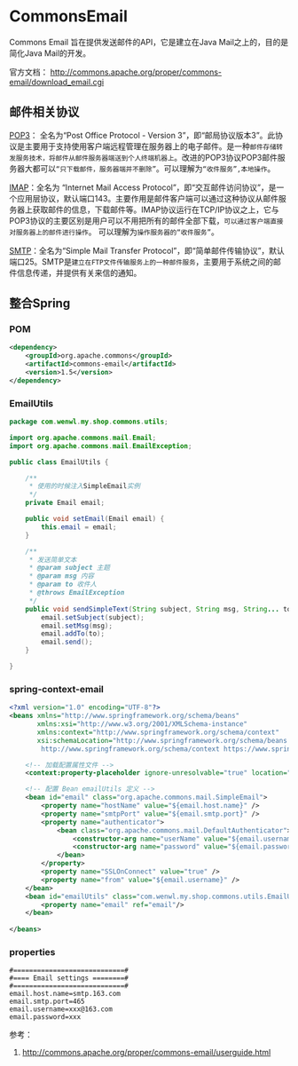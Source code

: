 # CommonsEmail

Commons Email 旨在提供发送邮件的API，它是建立在Java Mail之上的，目的是简化Java Mail的开发。

官方文档：
http://commons.apache.org/proper/commons-email/download_email.cgi

## 邮件相关协议

[POP3](https://baike.baidu.com/item/POP3/175122?fr=aladdin)： 全名为“Post Office Protocol - Version 3”，即“邮局协议版本3”。此协议是主要用于支持使用客户端远程管理在服务器上的电子邮件。是一种`邮件存储转发服务技术，将邮件从邮件服务器端送到个人终端机器上`。改进的POP3协议POP3邮件服务器大都可以`“只下载邮件，服务器端并不删除”`。可以理解为`“收件服务”,本地操作`。  

[IMAP](https://baike.baidu.com/item/imap)：全名为 “Internet Mail Access Protocol”，即“交互邮件访问协议”，是一个应用层协议，默认端口143。主要作用是邮件客户端可以通过这种协议从邮件服务器上获取邮件的信息，下载邮件等。IMAP协议运行在TCP/IP协议之上，它与POP3协议的主要区别是用户可以不用把所有的邮件全部下载，`可以通过客户端直接对服务器上的邮件进行操作`。 可以理解为`操作服务器的“收件服务”`。  

[SMTP](https://baike.baidu.com/item/SMTP)：全名为“Simple Mail Transfer Protocol”，即“简单邮件传输协议”，默认端口25。SMTP是`建立在FTP文件传输服务上的一种邮件服务`，主要用于系统之间的邮件信息传递，并提供有关来信的通知。

## 整合Spring

### POM
``` xml
<dependency>
    <groupId>org.apache.commons</groupId>
    <artifactId>commons-email</artifactId>
    <version>1.5</version>
</dependency>
```

### EmailUtils
``` java
package com.wenwl.my.shop.commons.utils;

import org.apache.commons.mail.Email;
import org.apache.commons.mail.EmailException;

public class EmailUtils {

    /**
     * 使用的时候注入SimpleEmail实例
     */
    private Email email;

    public void setEmail(Email email) {
        this.email = email;
    }

    /**
     * 发送简单文本
     * @param subject 主题
     * @param msg 内容
     * @param to 收件人
     * @throws EmailException
     */
    public void sendSimpleText(String subject, String msg, String... to) throws EmailException {
        email.setSubject(subject);
        email.setMsg(msg);
        email.addTo(to);
        email.send();
    }

}
```

### spring-context-email
``` xml
<?xml version="1.0" encoding="UTF-8"?>
<beans xmlns="http://www.springframework.org/schema/beans"
       xmlns:xsi="http://www.w3.org/2001/XMLSchema-instance"
       xmlns:context="http://www.springframework.org/schema/context"
       xsi:schemaLocation="http://www.springframework.org/schema/beans http://www.springframework.org/schema/beans/spring-beans.xsd
        http://www.springframework.org/schema/context https://www.springframework.org/schema/context/spring-context.xsd">

    <!-- 加载配置属性文件 -->
    <context:property-placeholder ignore-unresolvable="true" location="classpath:myshop.properties"/>

    <!-- 配置 Bean emailUtils 定义 -->
    <bean id="email" class="org.apache.commons.mail.SimpleEmail">
        <property name="hostName" value="${email.host.name}" />
        <property name="smtpPort" value="${email.smtp.port}" />
        <property name="authenticator">
            <bean class="org.apache.commons.mail.DefaultAuthenticator">
                <constructor-arg name="userName" value="${email.username}" />
                <constructor-arg name="password" value="${email.password}" />
            </bean>
        </property>
        <property name="SSLOnConnect" value="true" />
        <property name="from" value="${email.username}" />
    </bean>
    <bean id="emailUtils" class="com.wenwl.my.shop.commons.utils.EmailUtils">
        <property name="email" ref="email"/>
    </bean>
    
</beans>
```

### properties
``` properties
#============================#
#==== Email settings ========#
#============================#
email.host.name=smtp.163.com
email.smtp.port=465
email.username=xxx@163.com
email.password=xxx
```

参考：
1. http://commons.apache.org/proper/commons-email/userguide.html